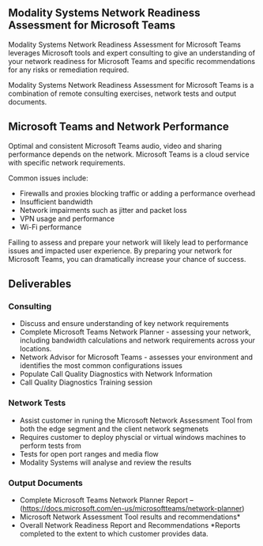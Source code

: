 ## Modality Systems Network Readiness Assessment for Microsoft Teams

Modality Systems Network Readiness Assessment for Microsoft Teams leverages Microsoft tools and expert consulting to give an understanding of your network readiness for Microsoft Teams and specific recommendations for any risks or remediation required.

Modality Systems Network Readiness Assessment for Microsoft Teams is a combination of remote consulting exercises, network tests and output documents.

## Microsoft Teams and Network Performance

Optimal and consistent Microsoft Teams audio, video and sharing performance depends on the network. Microsoft Teams is a cloud service with specific network requirements.

Common issues include:
- Firewalls and proxies blocking traffic or adding a performance overhead
- Insufficient bandwidth 
- Network impairments such as jitter and packet loss
- VPN usage and performance
- Wi-Fi performance

Failing to assess and prepare your network will likely lead to performance issues and impacted user experience. By preparing your network for Microsoft Teams, you can dramatically increase your chance of success.

## Deliverables

### Consulting 

- Discuss and ensure understanding of key network requirements
- Complete Microsoft Teams Network Planner - assessing your network, including bandwidth calculations and network requirements across your locations.
- Network Advisor for Microsoft Teams - assesses your environment and identifies the most common configurations issues
- Populate Call Quality Diagnostics with Network Information
- Call Quality Diagnostics Training session

### Network Tests

- Assist customer in runing the Microsoft Network Assessment Tool from both the edge segment and the client network segmenets
- Requires customer to deploy physcial or virtual windows machines to perform tests from
- Tests for open port ranges and media flow
- Modality Systems will analyse and review the results

### Output Documents

- Complete Microsoft Teams Network Planner Report – (https://docs.microsoft.com/en-us/microsoftteams/network-planner)
- Microsoft Network Assessment Tool results and recommendations*
- Overall Network Readiness Report and Recommendations 
*Reports completed to the extent to which customer provides data.
